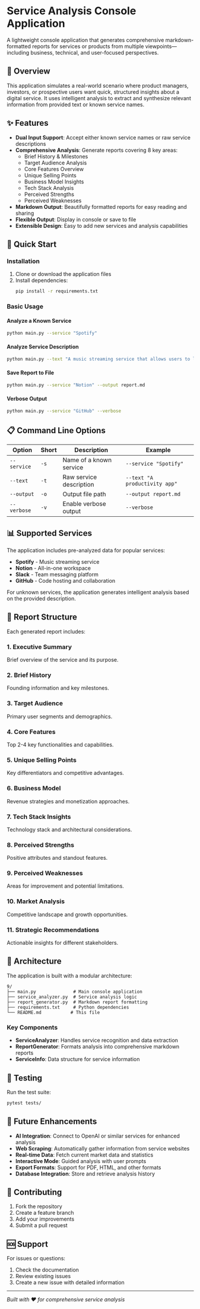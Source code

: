 # Service Analysis Console Application

A lightweight console application that generates comprehensive markdown-formatted reports for services or products from multiple viewpoints—including business, technical, and user-focused perspectives.

## 🎯 Overview

This application simulates a real-world scenario where product managers, investors, or prospective users want quick, structured insights about a digital service. It uses intelligent analysis to extract and synthesize relevant information from provided text or known service names.

## ✨ Features

- **Dual Input Support**: Accept either known service names or raw service descriptions
- **Comprehensive Analysis**: Generate reports covering 8 key areas:
  - Brief History & Milestones
  - Target Audience Analysis
  - Core Features Overview
  - Unique Selling Points
  - Business Model Insights
  - Tech Stack Analysis
  - Perceived Strengths
  - Perceived Weaknesses
- **Markdown Output**: Beautifully formatted reports for easy reading and sharing
- **Flexible Output**: Display in console or save to file
- **Extensible Design**: Easy to add new services and analysis capabilities

## 🚀 Quick Start

### Installation

1. Clone or download the application files
2. Install dependencies:
   ```bash
   pip install -r requirements.txt
   ```

### Basic Usage

#### Analyze a Known Service
```bash
python main.py --service "Spotify"
```

#### Analyze Service Description
```bash
python main.py --text "A music streaming service that allows users to listen to millions of songs"
```

#### Save Report to File
```bash
python main.py --service "Notion" --output report.md
```

#### Verbose Output
```bash
python main.py --service "GitHub" --verbose
```

## 📋 Command Line Options

| Option | Short | Description | Example |
|--------|-------|-------------|---------|
| `--service` | `-s` | Name of a known service | `--service "Spotify"` |
| `--text` | `-t` | Raw service description | `--text "A productivity app"` |
| `--output` | `-o` | Output file path | `--output report.md` |
| `--verbose` | `-v` | Enable verbose output | `--verbose` |

## 📊 Supported Services

The application includes pre-analyzed data for popular services:

- **Spotify** - Music streaming service
- **Notion** - All-in-one workspace
- **Slack** - Team messaging platform
- **GitHub** - Code hosting and collaboration

For unknown services, the application generates intelligent analysis based on the provided description.

## 📄 Report Structure

Each generated report includes:

### 1. Executive Summary
Brief overview of the service and its purpose.

### 2. Brief History
Founding information and key milestones.

### 3. Target Audience
Primary user segments and demographics.

### 4. Core Features
Top 2-4 key functionalities and capabilities.

### 5. Unique Selling Points
Key differentiators and competitive advantages.

### 6. Business Model
Revenue strategies and monetization approaches.

### 7. Tech Stack Insights
Technology stack and architectural considerations.

### 8. Perceived Strengths
Positive attributes and standout features.

### 9. Perceived Weaknesses
Areas for improvement and potential limitations.

### 10. Market Analysis
Competitive landscape and growth opportunities.

### 11. Strategic Recommendations
Actionable insights for different stakeholders.

## 🔧 Architecture

The application is built with a modular architecture:

```
9/
├── main.py              # Main console application
├── service_analyzer.py  # Service analysis logic
├── report_generator.py  # Markdown report formatting
├── requirements.txt     # Python dependencies
└── README.md           # This file
```

### Key Components

- **ServiceAnalyzer**: Handles service recognition and data extraction
- **ReportGenerator**: Formats analysis into comprehensive markdown reports
- **ServiceInfo**: Data structure for service information

## 🧪 Testing

Run the test suite:

```bash
pytest tests/
```

## 🔮 Future Enhancements

- **AI Integration**: Connect to OpenAI or similar services for enhanced analysis
- **Web Scraping**: Automatically gather information from service websites
- **Real-time Data**: Fetch current market data and statistics
- **Interactive Mode**: Guided analysis with user prompts
- **Export Formats**: Support for PDF, HTML, and other formats
- **Database Integration**: Store and retrieve analysis history

## 🤝 Contributing

1. Fork the repository
2. Create a feature branch
3. Add your improvements
4. Submit a pull request

## 🆘 Support

For issues or questions:
1. Check the documentation
2. Review existing issues
3. Create a new issue with detailed information

---

*Built with ❤️ for comprehensive service analysis* 